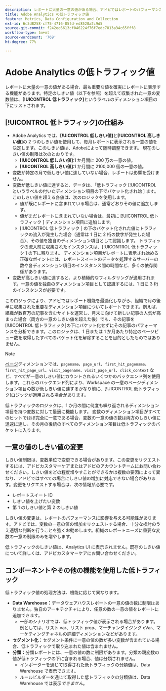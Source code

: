 ```yaml
---
description: レポートに大量の一意の値がある場合、アドビではレポートのパフォーマンスを向上させるために低トラフィックディメンション項目を使用します。
title: Adobe Analytics の低トラフィック値
feature: Metrics, Data Configuration and Collection
exl-id: 6c3d8258-cf75-4716-85fd-ed8520a2c9d5
source-git-commit: f242ec6613cf046224f76f7edc7813a34c65fff8
workflow-type: tm+mt
source-wordcount: '769'
ht-degree: 77%

---
```


# Adobe Analytics の低トラフィック値

レポートに大量の一意の値がある場合、最も重要な値を確実にレポートに表示する機能があります。特定のしきい値（以下を参照）を超えて収集された一意の変数値は、**[!UICONTROL 低トラフィック]**&#x200B;というラベルのディメンション項目の下にリストされます。

## [!UICONTROL 低トラフィック]の仕組み

* Adobe Analytics では、**[!UICONTROL 低しきい値]**&#x200B;と&#x200B;**[!UICONTROL 高しきい値]**&#x200B;の 2 つのしきい値を使用して、毎月レポートに表示される一意の値を決定します。このしきい値は、Adobeによって随時調整できます。 現在のしきい値の制限は次のとおりです。
   * **[!UICONTROL 低しきい値]**:1 か月間に 200 万の一意の値。
   * **[!UICONTROL 高しきい値]**:1 か月間に 2100,000 個の一意の値。
* 変数が特定の月で低しきい値に達していない場合、レポートは影響を受けません。
* 変数が低しきい値に達すると、データは、「低トラフィック [!UICONTROL  というラベルの付いたディメンション項目の下でバケット化され始 ] ます。 このしきい値を超える各値は、次のロジックを使用します。
   * 値が既にレポートに含まれている場合は、通常どおりその値に追加します。
   * 値がまだレポートに含まれていない場合は、最初に [!UICONTROL  低トラフィック ] ディメンション項目に追加します。
   * [!UICONTROL  低トラフィック ] の下のバケット化された値にトラフィックの流入が発生した場合（通常は 1 日に 2 桁の数字が発生した場合）、その値を独自のディメンション項目として認識します。 トラフィックの流入前に収集されたインスタンスは、[!UICONTROL  低トラフィック ] の下に残ります。 ディメンション項目がレポートに表示され始める正確なポイントには、レポートスイートのデータを処理するサーバーの数や各ディメンション項目のインスタンス間の時間など、多くの依存関係があります。
* 変数が高しきい値に達すると、より積極的なフィルタリングが適用されます。一意の値を独自のディメンション項目として認識するには、1 日に 3 桁のインスタンスが必要です。

このロジックにより、アドビではレポート機能を最適化しながら、組織で月の後半に収集された重要なディメンション項目についてレポートできます。例えば、組織が数百万の記事を含むサイトを運営し、月末に向けて新しい記事の人気が高まった場合（両方の一意のしきい値を超えた後）でも、その記事を[!UICONTROL 低トラフィック]の下にバケット化せずにその記事のパフォーマンスを分析できます。このロジックは、1 日または 1 か月あたり特定のページビュー数を取得したすべてのバケット化を解除することを目的としたものではありません。

>[!NOTE]
>[ページ](../components/dimensions/page.md)ディメンションでは、`pagename`、`page_url`、`first_hit_pagename`、`first_hit_page_url`、`visit_pagename`、`visit_page_url`、`click_context` など、すべてが一意のしきい値にカウントされるいくつかのバックエンド列を使用します。これらのバックエンド列により、Workspace の一意のページディメンション項目の数が低しきい値に達するかなり前に、[!UICONTROL 低トラフィック]ロジックが適用される場合があります。

低トラフィックのロジックは、1 か月の間に何度も繰り返されるディメンション項目を持つ変数に対して最適に機能します。 変数のディメンション項目がすべてのヒットでほぼ完全に一意である場合、変数の一意の値の数は両方のしきい値に迅速に達し、その月の後続のすべてのディメンション項目は低トラフィックのバケットに入ります。

## 一意の値のしきい値の変更

しきい値制限は、変数単位で変更できる場合があります。この変更をリクエストするには、アドビカスタマーケアまたはアドビのアカウントチームにお問い合わせください。しきい値をどの程度増やすことができるかは複数の要因によって異なり、アドビではすべての場合にしきい値の増加に対応できない場合があります。変更をリクエストする場合は、次の情報が必要です。

* レポートスイート ID
* しきい値を上げたい変数
* 第 1 のしきい値と第 2 のしきい値

しきい値の変更は、レポートのパフォーマンスに影響を与える可能性があります。アドビでは、変数の一意の値の増加をリクエストする場合、十分な検討のうえ適切な判断を行うことを強くお勧めします。組織のレポートニーズに重要な変数の一意の制限のみを増やします。

低トラフィックのしきい値は、Analytics UI に表示されません。既存のしきい値について詳しくは、アドビカスタマーケアにお問い合わせください。

## コンポーネントやその他の機能を使用した低トラフィック

低トラフィック値の処理方法は、機能に応じて異なります。

* **Data Warehouse：**&#x200B;データウェアハウスレポートの一意の値の数に制限はありません。独自のアーキテクチャにより、任意の数の一意の値をレポートに追加できます。
   * 一部のシナリオでは、低トラフィック値が表示される場合があります。例としては、リスト var、リスト prop、マーチャンダイジング eVar、マーケティングチャネルの詳細ディメンションなどがあります。
* **セグメント化：**&#x200B;セグメント条件に一意の値の数が多い変数が含まれている場合、低トラフィックで取り込まれた値は含まれません。
* **分類：**&#x200B;分類レポートには、一意の値の数に制限があります。分類の親変数の値が低トラフィックの下に含まれる場合、値は分類されません。
   * インポーターを通じて取得された低トラフィックの分類値は、Data Warehouse で表示できます。<!-- AN-115871 -->
   * ルールビルダーを通じて取得した低トラフィックの分類値は、Data Warehouse では表示&#x200B;*できません*。<!-- AN-122872 -->
